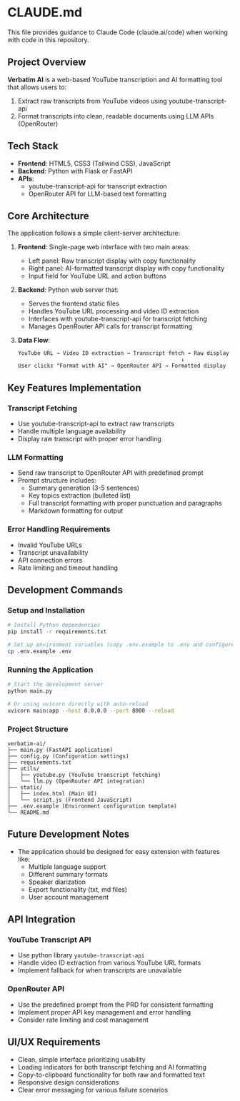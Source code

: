 # CLAUDE.md

This file provides guidance to Claude Code (claude.ai/code) when working with code in this repository.

## Project Overview

**Verbatim AI** is a web-based YouTube transcription and AI formatting tool that allows users to:
1. Extract raw transcripts from YouTube videos using youtube-transcript-api
2. Format transcripts into clean, readable documents using LLM APIs (OpenRouter)

## Tech Stack

- **Frontend**: HTML5, CSS3 (Tailwind CSS), JavaScript
- **Backend**: Python with Flask or FastAPI
- **APIs**: 
  - youtube-transcript-api for transcript extraction
  - OpenRouter API for LLM-based text formatting

## Core Architecture

The application follows a simple client-server architecture:

1. **Frontend**: Single-page web interface with two main areas:
   - Left panel: Raw transcript display with copy functionality
   - Right panel: AI-formatted transcript display with copy functionality
   - Input field for YouTube URL and action buttons

2. **Backend**: Python web server that:
   - Serves the frontend static files
   - Handles YouTube URL processing and video ID extraction
   - Interfaces with youtube-transcript-api for transcript fetching
   - Manages OpenRouter API calls for transcript formatting

3. **Data Flow**:
   ```
   YouTube URL → Video ID extraction → Transcript fetch → Raw display
                                                      ↓
   User clicks "Format with AI" → OpenRouter API → Formatted display
   ```

## Key Features Implementation

### Transcript Fetching
- Use youtube-transcript-api to extract raw transcripts
- Handle multiple language availability
- Display raw transcript with proper error handling

### LLM Formatting
- Send raw transcript to OpenRouter API with predefined prompt
- Prompt structure includes:
  - Summary generation (3-5 sentences)
  - Key topics extraction (bulleted list)
  - Full transcript formatting with proper punctuation and paragraphs
  - Markdown formatting for output

### Error Handling Requirements
- Invalid YouTube URLs
- Transcript unavailability
- API connection errors
- Rate limiting and timeout handling

## Development Commands

### Setup and Installation
```bash
# Install Python dependencies
pip install -r requirements.txt

# Set up environment variables (copy .env.example to .env and configure)
cp .env.example .env
```

### Running the Application
```bash
# Start the development server
python main.py

# Or using uvicorn directly with auto-reload
uvicorn main:app --host 0.0.0.0 --port 8000 --reload
```

### Project Structure
```
verbatim-ai/
├── main.py (FastAPI application)
├── config.py (Configuration settings)
├── requirements.txt
├── utils/
│   ├── youtube.py (YouTube transcript fetching)
│   └── llm.py (OpenRouter API integration)
├── static/
│   ├── index.html (Main UI)
│   └── script.js (Frontend JavaScript)
├── .env.example (Environment configuration template)
└── README.md
```

## Future Development Notes

- The application should be designed for easy extension with features like:
  - Multiple language support
  - Different summary formats
  - Speaker diarization
  - Export functionality (txt, md files)
  - User account management

## API Integration

### YouTube Transcript API
- Use python library `youtube-transcript-api`
- Handle video ID extraction from various YouTube URL formats
- Implement fallback for when transcripts are unavailable

### OpenRouter API
- Use the predefined prompt from the PRD for consistent formatting
- Implement proper API key management and error handling
- Consider rate limiting and cost management

## UI/UX Requirements

- Clean, simple interface prioritizing usability
- Loading indicators for both transcript fetching and AI formatting
- Copy-to-clipboard functionality for both raw and formatted text
- Responsive design considerations
- Clear error messaging for various failure scenarios